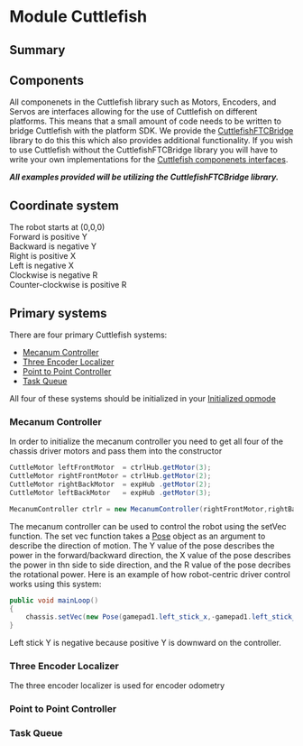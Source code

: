# Module Cuttlefish


## Summary

## Components
All componenets in the Cuttlefish library such as Motors, Encoders, and Servos are interfaces allowing for the use of Cuttlefish on different platforms. This means that a small amount of code needs to be written to bridge Cuttlefish with the platform SDK. We provide the <a href="/CuttlefishFTCBridge/index.html">CuttlefishFTCBridge</a> library to do this this which also provides additional functionality. If you wish to use Cuttlefish without the CuttlefishFTCBridge library you will have to write your own implementations for the <a href="/cuttlefish/com.roboctopi.cuttlefish.components/index.html">Cuttlefish componenets interfaces</a>.

***All examples provided will be utilizing the CuttlefishFTCBridge library.***

## Coordinate system
The robot starts at (0,0,0) <br>
Forward is positive Y <br>
Backward is negative Y <br>
Right is positive X <br>
Left is negative X <br>
Clockwise is negative R <br> 
Counter-clockwise is positive R <br> 

## Primary systems
There are four primary Cuttlefish systems:
- <a href="/cuttlefish/com.roboctopi.cuttlefish.controller/-mecanum-controller/index.html">Mecanum Controller</a>
- <a href="/cuttlefish/com.roboctopi.cuttlefish.localizer/-three-encoder-localizer/index.html">Three Encoder Localizer</a>
- <a href="/cuttlefish/com.roboctopi.cuttlefish.controller/-p-t-p-controller/index.html">Point to Point Controller</a>
- <a href="/cuttlefish/com.roboctopi.cuttlefish.queue/-task-queue/index.html">Task Queue</a>

All four of these systems should be initialized in your <a href = "/CuttlefishFTCBridge/index.html#initialized-opmode">Initialized opmode</a>

### Mecanum Controller

In order to initialize the mecanum controller you need to get all four of the chassis driver motors and pass them into the constructor
```java
CuttleMotor leftFrontMotor  = ctrlHub.getMotor(3);
CuttleMotor rightFrontMotor = ctrlHub.getMotor(2);
CuttleMotor rightBackMotor  = expHub .getMotor(2);
CuttleMotor leftBackMotor   = expHub .getMotor(3);

MecanumController ctrlr = new MecanumController(rightFrontMotor,rightBackMotor,leftFrontMotor,leftBackMotor);
```
The mecanum controller can be used to control the robot using the setVec function. The set vec function takes a <a href="/cuttlefish/com.roboctopi.cuttlefish.utils/-pose/index.html">Pose</a> object as an argument to describe the direction of motion. The Y value of the pose describes the power in the forward/backward direction, the X value of the pose describes the power in thn side to side direction, and the R value of the pose decribes the rotational power. Here is an example of how robot-centric driver control works using this system:
```java
public void mainLoop()
{
    chassis.setVec(new Pose(gamepad1.left_stick_x,-gamepad1.left_stick_y,gamepad1.right_stick_x));
}
```
Left stick Y is negative because positive Y is downward on the controller.

### Three Encoder Localizer

The three encoder localizer is used for encoder odometry

### Point to Point Controller

### Task Queue
